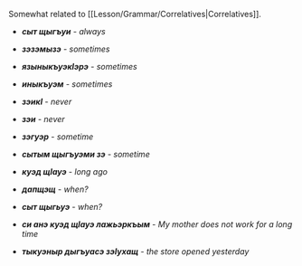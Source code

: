 Somewhat related to [[Lesson/Grammar/Correlatives|Correlatives]].

- **_сыт щыгъуи_** - _always_
- **_зэзэмызэ_** - _sometimes_
- **_языныкъуэкIэрэ_** - _sometimes_
- **_иныкъуэм_** - _sometimes_
- **_зэикI_** - _never_
- **_зэи_** - _never_
- **_зэгуэр_** - _sometime_
- **_сытым  щыгъуэми зэ_**  - _sometime_

- **_куэд щIауэ_** - _long ago_

- **_дапщэщ_** - _when?_
- **_сыт щыгьуэ_** - _when?_



- **_си анэ куэд щIауэ лажьэркъым_** - _My mother does not work for a long time_
- **_тыкуэныр дыгъуасэ зэӀухащ_** - _the store opened yesterday_